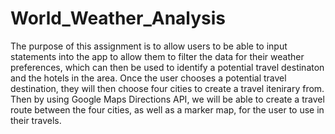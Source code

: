 # World_Weather_Analysis

The purpose of this assignment is to allow users to be able to input statements into the app to allow them to filter the data for their weather preferences, which can then be used to identify a potential travel destinaton and the hotels in the area. Once the user chooses a potential travel destination, they will then choose four cities to create a travel itenirary from. Then by using Google Maps Directions API, we will be able to create a travel route between the four cities, as well as a marker map, for the user to use in their travels.
